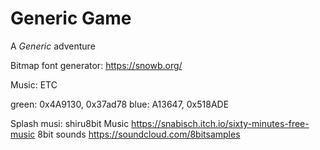 
# Generic Game

A *Generic* adventure

Bitmap font generator:
https://snowb.org/

Music: ETC

green: 0x4A9130, 0x37ad78
blue: A13647, 0x518ADE

Splash musi: shiru8bit
Music
https://snabisch.itch.io/sixty-minutes-free-music
8bit sounds
https://soundcloud.com/8bitsamples
